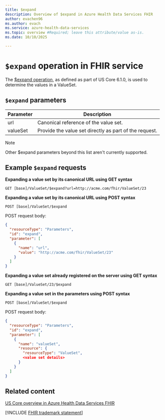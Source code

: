 ```yaml
---
title: $expand
description: Overview of $expand in Azure Health Data Services FHIR
author: evachen96
ms.author: evach
ms.service: azure-health-data-services
ms.topic: overview #Required; leave this attribute/value as-is.
ms.date: 10/10/2025

---
```


# `$expand` operation in FHIR service
The [$expand operation](https://hl7.org/fhir/R4/valueset-operation-expand.html), as defined as part of US Core 6.1.0, is used to determine the values in a ValueSet.  

## `$expand` parameters
|Parameter|Description|
|---|---|
|url|Canonical reference of the value set.|
| valueSet| Provide the value set directly as part of the request.|

> [!NOTE]
> Other $expand parameters beyond this list aren't currently supported.

## Example `$expand` requests

**Expanding a value set by its canonical URL using GET syntax**

```
GET [base]/ValueSet/$expand?url=http://acme.com/fhir/ValueSet/23
```

**Expanding a value set by its canonical URL using POST syntax**

```
POST [base]/ValueSet/$expand
```
POST request body:
```json
{
  "resourceType": "Parameters",
  "id": "expand",
  "parameter": [
    {
      "name": "url",
      "value": "http://acme.com/fhir/ValueSet/23"
    }
  ]
}
```

**Expanding a value set already registered on the server using GET syntax**

```
GET [base]/ValueSet/23/$expand
```

**Expanding a value set in the parameters using POST syntax**

```
POST [base]/ValueSet/$expand
```
POST request body:
```json
{
  "resourceType": "Parameters",
  "id": "expand",
  "parameter": [
    {
      "name": "valueSet",
      "resource": {
        "resourceType": "ValueSet",
        <value set details>
      }
    }
  ]
}
```
## Related content
[US Core overview in Azure Health Data Services FHIR](./us-core.md)


[!INCLUDE [FHIR trademark statement](../includes/healthcare-apis-fhir-trademark.md)]


